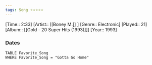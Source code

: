 ```yaml
---
tags: Song ⭐⭐⭐⭐⭐ 
---
```

[Time:: 2:33]
[Artist:: [[Boney M.]] ]
[Genre:: Electronic]
[Played:: 21]
[Album:: [[Gold - 20 Super Hits (1993)]]]
[Year:: 1993]
### Dates
````dataview
TABLE Favorite_Song
WHERE Favorite_Song = "Gotta Go Home"
````